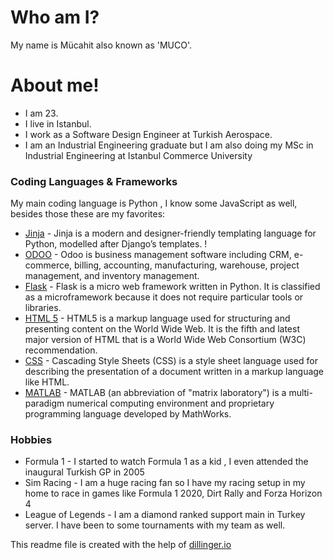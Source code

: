 # Who am I?

My name is Mücahit also known as 'MUCO'.

# About me!

  - I am 23.
  - I live in Istanbul.
  - I work as a Software Design Engineer at Turkish Aerospace.
  - I am an Industrial Engineering graduate but I am also doing my MSc in Industrial Engineering at Istanbul Commerce University


### Coding Languages & Frameworks

My main coding language is Python , I know some JavaScript as well, besides those these are my favorites:

* [Jinja] - Jinja is a modern and designer-friendly templating language for Python, modelled after Django’s templates. !
* [ODOO] - Odoo is business management software including CRM, e-commerce, billing, accounting, manufacturing, warehouse, project management, and inventory management. 
* [Flask] - Flask is a micro web framework written in Python. It is classified as a microframework because it does not require particular tools or libraries.
* [HTML 5] - HTML5 is a markup language used for structuring and presenting content on the World Wide Web. It is the fifth and latest major version of HTML that is a World Wide Web Consortium (W3C) recommendation.
* [CSS] - Cascading Style Sheets (CSS) is a style sheet language used for describing the presentation of a document written in a markup language like HTML.
* [MATLAB] - MATLAB (an abbreviation of "matrix laboratory") is a multi-paradigm numerical computing environment and proprietary programming language developed by MathWorks. 

### Hobbies
* Formula 1 - I started to watch Formula 1 as a kid , I even attended the inaugural Turkish GP in 2005 
* Sim Racing - I am a huge racing fan so I have my racing setup in my home to race in games like Formula 1 2020, Dirt Rally and Forza Horizon 4
* League of Legends - I am a diamond ranked support main in Turkey server. I have been to some tournaments with my team as well.



This readme file is created with the help of [dillinger.io][Dillinger]




[//]: # (These are reference links used in the body of this note and get stripped out when the markdown processor does its job. There is no need to format nicely because it shouldn't be seen. Thanks SO - http://stackoverflow.com/questions/4823468/store-comments-in-markdown-syntax)


   [Flask]: <https://github.com/pallets/flask/>
   [Jinja]: <https://jinja.palletsprojects.com/en/2.11.x/>
   [ODOO]: <https://en.wikipedia.org/wiki/Odoo>
   [HTML 5]: <https://en.wikipedia.org/wiki/HTML5>
   [CSS]: <https://en.wikipedia.org/wiki/CSS>
   [MATLAB]: <https://en.wikipedia.org/wiki/MATLAB>
   [Dillinger]: <https://dillinger.io/>
   
